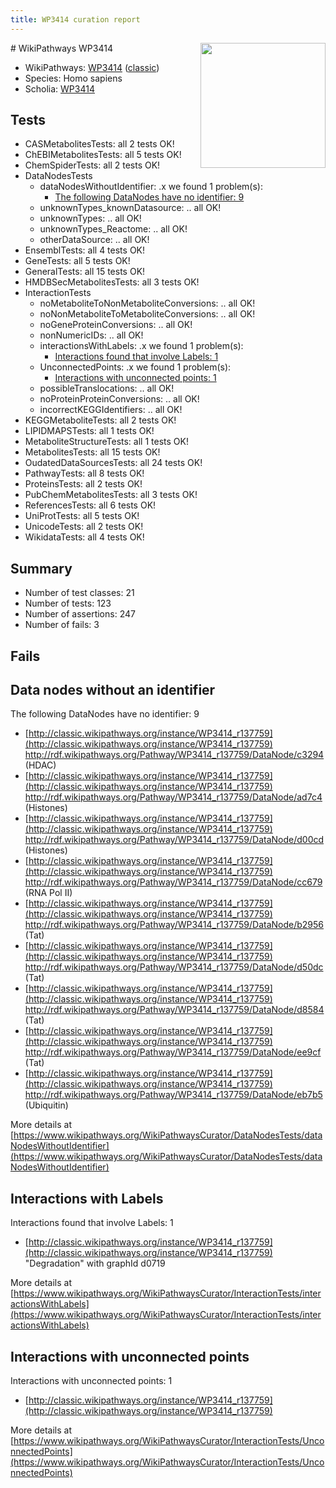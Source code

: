 ```yaml
---
title: WP3414 curation report
---
```


<img style="float: right; width: 200px" src="https://upload.wikimedia.org/wikipedia/commons/thumb/8/83/Wplogo_with_text_500.png/640px-Wplogo_with_text_500.png" />
# WikiPathways WP3414

* WikiPathways: [WP3414](https://wikipathways.org/pathways/WP3414) ([classic](https://classic.wikipathways.org/instance/WP3414))
* Species: Homo sapiens
* Scholia: [WP3414](https://scholia.toolforge.org/wikipathways/WP3414)
## Tests
* CASMetabolitesTests: all 2 tests OK!
* ChEBIMetabolitesTests: all 5 tests OK!
* ChemSpiderTests: all 2 tests OK!
* DataNodesTests
    * dataNodesWithoutIdentifier: .x we found 1 problem(s):
        * [The following DataNodes have no identifier: 9](#d2d32fa8)
    * unknownTypes_knownDatasource: .. all OK!
    * unknownTypes: .. all OK!
    * unknownTypes_Reactome: .. all OK!
    * otherDataSource: .. all OK!
* EnsemblTests: all 4 tests OK!
* GeneTests: all 5 tests OK!
* GeneralTests: all 15 tests OK!
* HMDBSecMetabolitesTests: all 3 tests OK!
* InteractionTests
    * noMetaboliteToNonMetaboliteConversions: .. all OK!
    * noNonMetaboliteToMetaboliteConversions: .. all OK!
    * noGeneProteinConversions: .. all OK!
    * nonNumericIDs: .. all OK!
    * interactionsWithLabels: .x we found 1 problem(s):
        * [Interactions found that involve Labels: 1](#630d2678)
    * UnconnectedPoints: .x we found 1 problem(s):
        * [Interactions with unconnected points: 1](#35a61ad9)
    * possibleTranslocations: .. all OK!
    * noProteinProteinConversions: .. all OK!
    * incorrectKEGGIdentifiers: .. all OK!
* KEGGMetaboliteTests: all 2 tests OK!
* LIPIDMAPSTests: all 1 tests OK!
* MetaboliteStructureTests: all 1 tests OK!
* MetabolitesTests: all 15 tests OK!
* OudatedDataSourcesTests: all 24 tests OK!
* PathwayTests: all 8 tests OK!
* ProteinsTests: all 2 tests OK!
* PubChemMetabolitesTests: all 3 tests OK!
* ReferencesTests: all 6 tests OK!
* UniProtTests: all 5 tests OK!
* UnicodeTests: all 2 tests OK!
* WikidataTests: all 4 tests OK!


## Summary

* Number of test classes: 21
* Number of tests: 123
* Number of assertions: 247
* Number of fails: 3

## Fails

<a name="d2d32fa8" />

## Data nodes without an identifier

The following DataNodes have no identifier: 9

* [http://classic.wikipathways.org/instance/WP3414_r137759](http://classic.wikipathways.org/instance/WP3414_r137759) http://rdf.wikipathways.org/Pathway/WP3414_r137759/DataNode/c3294 (HDAC)
* [http://classic.wikipathways.org/instance/WP3414_r137759](http://classic.wikipathways.org/instance/WP3414_r137759) http://rdf.wikipathways.org/Pathway/WP3414_r137759/DataNode/ad7c4 (Histones)
* [http://classic.wikipathways.org/instance/WP3414_r137759](http://classic.wikipathways.org/instance/WP3414_r137759) http://rdf.wikipathways.org/Pathway/WP3414_r137759/DataNode/d00cd (Histones)
* [http://classic.wikipathways.org/instance/WP3414_r137759](http://classic.wikipathways.org/instance/WP3414_r137759) http://rdf.wikipathways.org/Pathway/WP3414_r137759/DataNode/cc679 (RNA Pol II)
* [http://classic.wikipathways.org/instance/WP3414_r137759](http://classic.wikipathways.org/instance/WP3414_r137759) http://rdf.wikipathways.org/Pathway/WP3414_r137759/DataNode/b2956 (Tat)
* [http://classic.wikipathways.org/instance/WP3414_r137759](http://classic.wikipathways.org/instance/WP3414_r137759) http://rdf.wikipathways.org/Pathway/WP3414_r137759/DataNode/d50dc (Tat)
* [http://classic.wikipathways.org/instance/WP3414_r137759](http://classic.wikipathways.org/instance/WP3414_r137759) http://rdf.wikipathways.org/Pathway/WP3414_r137759/DataNode/d8584 (Tat)
* [http://classic.wikipathways.org/instance/WP3414_r137759](http://classic.wikipathways.org/instance/WP3414_r137759) http://rdf.wikipathways.org/Pathway/WP3414_r137759/DataNode/ee9cf (Tat)
* [http://classic.wikipathways.org/instance/WP3414_r137759](http://classic.wikipathways.org/instance/WP3414_r137759) http://rdf.wikipathways.org/Pathway/WP3414_r137759/DataNode/eb7b5 (Ubiquitin)


More details at [https://www.wikipathways.org/WikiPathwaysCurator/DataNodesTests/dataNodesWithoutIdentifier](https://www.wikipathways.org/WikiPathwaysCurator/DataNodesTests/dataNodesWithoutIdentifier)

<a name="630d2678" />

## Interactions with Labels

Interactions found that involve Labels: 1

* [http://classic.wikipathways.org/instance/WP3414_r137759](http://classic.wikipathways.org/instance/WP3414_r137759) "Degradation" with graphId d0719


More details at [https://www.wikipathways.org/WikiPathwaysCurator/InteractionTests/interactionsWithLabels](https://www.wikipathways.org/WikiPathwaysCurator/InteractionTests/interactionsWithLabels)

<a name="35a61ad9" />

## Interactions with unconnected points

Interactions with unconnected points: 1

* [http://classic.wikipathways.org/instance/WP3414_r137759](http://classic.wikipathways.org/instance/WP3414_r137759)


More details at [https://www.wikipathways.org/WikiPathwaysCurator/InteractionTests/UnconnectedPoints](https://www.wikipathways.org/WikiPathwaysCurator/InteractionTests/UnconnectedPoints)

